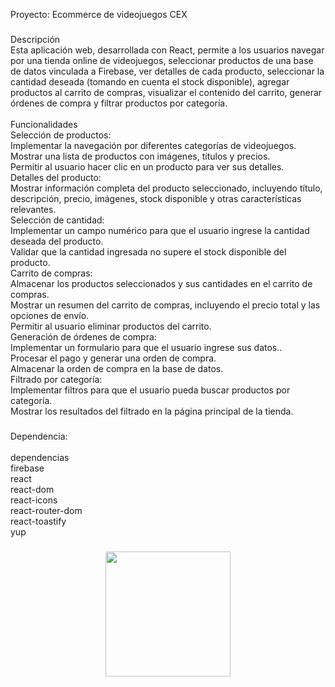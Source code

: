<p align="left">Proyecto: Ecommerce de videojuegos CEX</p>

###

<p align="left">Descripción<br>Esta aplicación web, desarrollada con React, permite a los usuarios navegar por una tienda online de videojuegos, seleccionar productos de una base de datos vinculada a Firebase, ver detalles de cada producto, seleccionar la cantidad deseada (tomando en cuenta el stock disponible), agregar productos al carrito de compras, visualizar el contenido del carrito, generar órdenes de compra y filtrar productos por categoría.<br><br>Funcionalidades<br>Selección de productos:<br>Implementar la navegación por diferentes categorías de videojuegos.<br>Mostrar una lista de productos con imágenes, títulos y precios.<br>Permitir al usuario hacer clic en un producto para ver sus detalles.<br>Detalles del producto:<br>Mostrar información completa del producto seleccionado, incluyendo título, descripción, precio, imágenes, stock disponible y otras características relevantes.<br>Selección de cantidad:<br>Implementar un campo numérico para que el usuario ingrese la cantidad deseada del producto.<br>Validar que la cantidad ingresada no supere el stock disponible del producto.<br>Carrito de compras:<br>Almacenar los productos seleccionados y sus cantidades en el carrito de compras.<br>Mostrar un resumen del carrito de compras, incluyendo el precio total y las opciones de envío.<br>Permitir al usuario eliminar productos del carrito.<br>Generación de órdenes de compra:<br>Implementar un formulario para que el usuario ingrese sus datos..<br>Procesar el pago y generar una orden de compra.<br>Almacenar la orden de compra en la base de datos.<br>Filtrado por categoría:<br>Implementar filtros para que el usuario pueda buscar productos por categoría.<br>Mostrar los resultados del filtrado en la página principal de la tienda.</p>

###

<p align="left">Dependencia:<br><br>dependencias<br>firebase<br>react<br>react-dom<br>react-icons<br>react-router-dom<br>react-toastify<br>yup</p>

###

<div align="center">
  <img height="200" src="https://sigdeletras.com/images/blog/202004_react_leaflet/react.png"  />
</div>

###